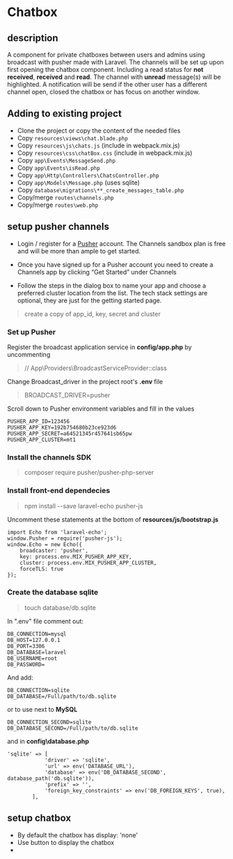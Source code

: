 # Chatbox

## description

A component for private chatboxes between users and admins using broadcast with pusher made with Laravel. The channels will be set up upon first opening the chatbox component. Including a read 
status for **not received**, **received** and **read**. The channel with **unread** message(s) will be highlighted. A notification will be send if the other user has a different
channel open, closed the chatbox or has focus on another window.

## Adding to existing project

- Clone the project or copy the content of the needed files
- Copy `resources\views\chat.blade.php`
- Copy `resources\js\chats.js` (include in webpack.mix.js)
- Copy `resources\css\chatBox.css` (include in webpack.mix.js)
- Copy `app\Events\MessageSend.php`
- Copy `app\Events\isRead.php`
- Copy `app\Http\Controllers\ChatsController.php`
- Copy `app\Models\Message.php` (uses sqlite)
- Copy `database\migrations\**_create_messages_table.php`
- Copy/merge `routes\channels.php`
- Copy/merge `routes\web.php`

## setup pusher channels

- Login / register for a [Pusher](https://pusher.com/) account. The Channels sandbox plan is free and will be more than ample to get started.

- Once you have signed up for a Pusher account you need to create a Channels app by clicking “Get Started” under Channels

- Follow the steps in the dialog box to name your app and choose a preferred cluster location from the list. The tech stack settings are optional, they are just for the getting started page.

> create a copy of app_id, key, secret and cluster

### Set up Pusher

Register the broadcast application service in **config/app.php** by uncommenting
> // App\Providers\BroadcastServiceProvider::class

Change Broadcast_driver in the project root's **.env** file
> BROADCAST_DRIVER=pusher

Scroll down to Pusher environment variables and fill in the values
```
PUSHER_APP_ID=123456
PUSHER_APP_KEY=192b754680b23ce923d6
PUSHER_APP_SECRET=a64521345r457641sb65pw
PUSHER_APP_CLUSTER=mt1
```

### Install the channels SDK
> composer require pusher/pusher-php-server

### Install front-end dependecies
> npm install --save laravel-echo pusher-js

Uncomment these statements at the bottom of **resources/js/bootstrap.js**

```
import Echo from 'laravel-echo';
window.Pusher = require('pusher-js');
window.Echo = new Echo({
    broadcaster: 'pusher',
    key: process.env.MIX_PUSHER_APP_KEY,
    cluster: process.env.MIX_PUSHER_APP_CLUSTER,
    forceTLS: true
});
```

### Create the database sqlite

> touch database/db.sqlite

In ".env" file comment out:

```
DB_CONNECTION=mysql
DB_HOST=127.0.0.1
DB_PORT=3306
DB_DATABASE=laravel
DB_USERNAME=root
DB_PASSWORD=
```

And add:

```
DB_CONNECTION=sqlite
DB_DATABASE=/Full/path/to/db.sqlite
```

or to use next to **MySQL**

``` 
DB_CONNECTION_SECOND=sqlite
DB_DATABASE_SECOND=/Full/path/to/db.sqlite
```
and in **config\database.php**

>> 
```
'sqlite' => [
            'driver' => 'sqlite',
            'url' => env('DATABASE_URL'),
            'database' => env('DB_DATABASE_SECOND', database_path('db.sqlite')),
            'prefix' => '',
            'foreign_key_constraints' => env('DB_FOREIGN_KEYS', true),
        ],
```

## setup chatbox

- By default the chatbox has display: 'none'
- Use button to display the chatbox
- 